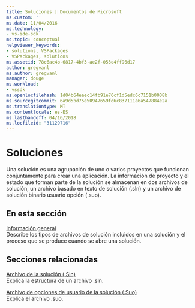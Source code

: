 ```yaml
---
title: Soluciones | Documentos de Microsoft
ms.custom: ''
ms.date: 11/04/2016
ms.technology:
- vs-ide-sdk
ms.topic: conceptual
helpviewer_keywords:
- solutions, VSPackages
- VSPackages, solutions
ms.assetid: 78c6ac4b-6817-4bf3-ae2f-053e4ff96d17
author: gregvanl
ms.author: gregvanl
manager: douge
ms.workload:
- vssdk
ms.openlocfilehash: 1d04b64eaec14fb91e76cf1d5edc6c7151b0008b
ms.sourcegitcommit: 6a9d5bd75e50947659fd6c837111a6a547884e2a
ms.translationtype: MT
ms.contentlocale: es-ES
ms.lasthandoff: 04/16/2018
ms.locfileid: "31129716"
---
```

# <a name="solutions"></a>Soluciones
Una solución es una agrupación de uno o varios proyectos que funcionan conjuntamente para crear una aplicación. La información de proyecto y el estado que forman parte de la solución se almacenan en dos archivos de solución, un archivo basado en texto de solución (.sln) y un archivo de solución binario usuario opción (.suo).  
  
## <a name="in-this-section"></a>En esta sección  
 [Información general](../../extensibility/internals/solutions-overview.md)  
 Describe los tipos de archivos de solución incluidos en una solución y el proceso que se produce cuando se abre una solución.  
  
## <a name="related-sections"></a>Secciones relacionadas  
 [Archivo de la solución (.Sln)](../../extensibility/internals/solution-dot-sln-file.md)  
 Explica la estructura de un archivo .sln.  
  
 [Archivo de opciones de usuario de la solución (.Suo)](../../extensibility/internals/solution-user-options-dot-suo-file.md)  
 Explica el archivo .suo.